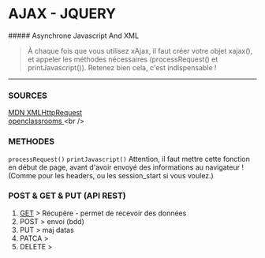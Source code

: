 # AJAX - JQUERY
##### Asynchrone Javascript And XML

> À chaque fois que vous utilisez xAjax, il faut créer votre objet xajax(), et appeler les méthodes nécessaires (processRequest() et printJavascript()). Retenez bien cela, c'est indispensable !

---
### SOURCES
[MDN XMLHttpRequest](https://developer.mozilla.org/en-US/docs/Web/API/XMLHttpRequest "mdn XML")<br />
[openclassrooms ]("https://openclassrooms.com/courses/xajax-applications-ajax-faciles-avec-php-et-xajax")<br />


### METHODES
`processRequest()`
`printJavascript()`
Attention, il faut mettre cette fonction en début de page, avant d'avoir envoyé des informations au navigateur ! (Comme pour les headers, ou les session_start si vous voulez.)


### POST & GET & PUT (API REST)
1. [GET](https://sutterlity.gitbooks.io/apprendre-jquery/content/la_methode_get.html') > Récupère - permet de recevoir des données
2. POST > envoi (bdd)
3. PUT > maj datas
4. PATCA > 
5. DELETE >